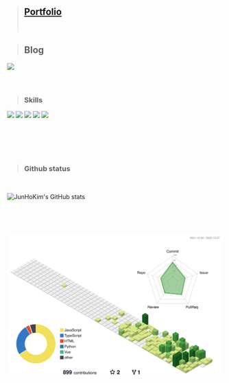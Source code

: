 > ## [Portfolio](https://kimjuno97.github.io/front-portfolio/)
>
> <br/>

> ## Blog

<a Href='https://velog.io/@juno97' target="_blank">
<img src="https://img.shields.io/badge/Velog-20C997?style=for-the-badge&amp;logo=velog&amp;logoColor=white" style="max-width: 100%;">
</a>
<br/>
<br/>
<br/>

> ### Skills

<img src="https://img.shields.io/badge/JavaScript-FFCA28?style=flat-square&logo=javascript&logoColor=white" style="height:25px"/> <img src="https://img.shields.io/badge/React.js-58c3cc?style=flat-square&amp;logo=React&amp;logoColor=white" style="height:25px"/> <img src="https://img.shields.io/badge/-styled--components-DB7093?style=for-the-badge&logo=styled-components&logoColor=white" style="height:25px"/>
<img src="https://img.shields.io/badge/typescript-3178C6?style=for-the-badge&logo=typescript&logoColor=white" style="height:25px">
<img src="https://img.shields.io/badge/Vue-3-green" style="height:25px">

 <!-- <img src="https://img.shields.io/badge/Redux-764ABC?style=for-the-badge&logo=Redux&logoColor=white" style="height:25px"> -->
<br/>
<br/>
<br/>
<br/>

> ### Github status

 <br/>

![JunHoKim's GitHub stats](https://github-readme-stats.vercel.app/api?username=kimjuno97&show_icons=true&theme=white)

<br/>
<br/>
<br/>

<!-- 
> ### Lang
커밋 잔디
 [![Top Langs](https://github-readme-stats.vercel.app/api/top-langs/?username=kimjuno97&layout=compact)](https://github.com/anuraghazra/github-readme-stats) -->
 
![](./profile-3d-contrib/profile-green-animate.svg)
